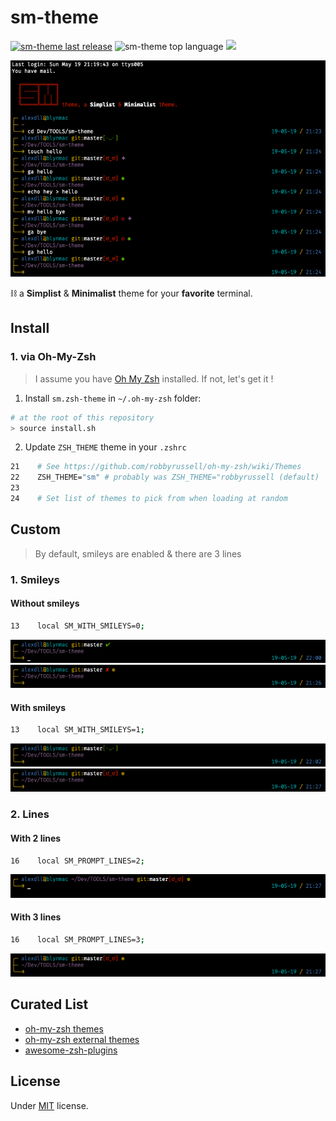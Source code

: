 # sm-theme

<a href="https://github.com/blyndusk/sm-theme/releases/latest"><img src="https://img.shields.io/github/release/blyndusk/sm-theme.svg?color=orange" alt="sm-theme last release"/></a>
<img src="https://img.shields.io/github/languages/top/blyndusk/sm-theme.svg" alt="sm-theme top language"/>
<a href="https://github.com/blyndusk/sm-theme/blob/master/LICENSE" alt="sm license"><img src="https://img.shields.io/github/license/blyndusk/sm-theme.svg"/></a>

![sm-theme](./docs/sm-theme.png)


⛓ a **Simplist** & **Minimalist** theme for your **favorite** terminal.

## Install

### 1. via Oh-My-Zsh

> I assume you have [Oh My Zsh](https://ohmyz.sh/) installed. If not, let's get it !

1. Install `sm.zsh-theme` in  `~/.oh-my-zsh` folder:

```bash
# at the root of this repository
> source install.sh
```

2. Update `ZSH_THEME` theme in your `.zshrc`

```bash
21    # See https://github.com/robbyrussell/oh-my-zsh/wiki/Themes
22    ZSH_THEME="sm" # probably was ZSH_THEME="robbyrussell (default)
23
24    # Set list of themes to pick from when loading at random
```

## Custom

> By default, smileys are enabled & there are 3 lines

### 1. Smileys

#### Without smileys

```bash
13    local SM_WITH_SMILEYS=0;
```

![without-smileys-clean](./docs/without-smileys-clean.png)
![without-smileys-dirty](./docs/without-smileys-dirty.png)

#### With smileys

```bash
13    local SM_WITH_SMILEYS=1;
```

![with-smileys-clean](./docs/with-smileys-clean.png)
![with-smileys-clean](./docs/with-smileys-dirty.png)

### 2. Lines

#### With 2 lines

```bash
16    local SM_PROMPT_LINES=2;
```

![2 lines](./docs/2-lines.png)

#### With 3 lines

```bash
16    local SM_PROMPT_LINES=3;
```

![3 lines](./docs/with-smileys-dirty.png)

## Curated List

- [oh-my-zsh themes](https://github.com/robbyrussell/oh-my-zsh/wiki/Themes)
- [oh-my-zsh external themes](https://github.com/robbyrussell/oh-my-zsh/wiki/External-themes)
- [awesome-zsh-plugins](https://github.com/unixorn/awesome-zsh-plugins)

## License

Under [MIT](https://github.com/blyndusk/sm-theme/blob/master/LICENSE) license.